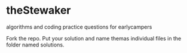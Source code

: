 # theStewaker
algorithms and coding practice questions for earlycampers

Fork the repo.
Put your solution and name themas individual files in the folder named solutions.
